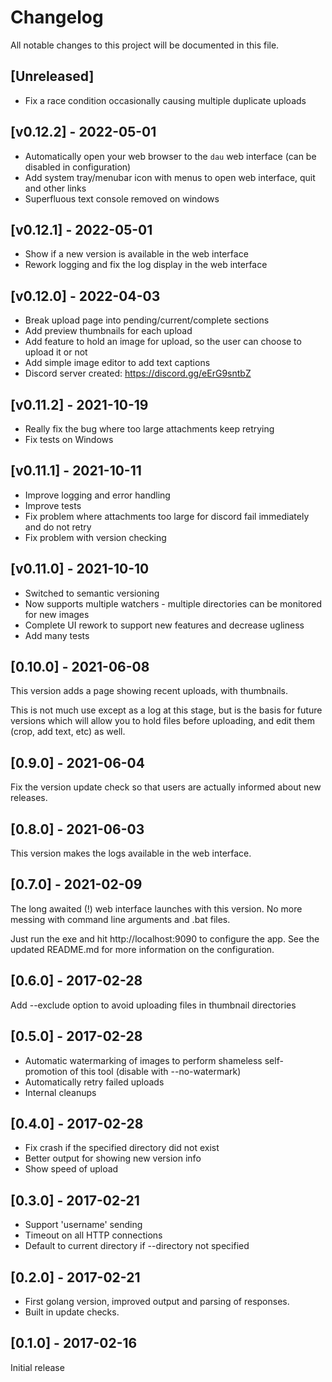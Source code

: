 # Changelog
All notable changes to this project will be documented in this file.

## [Unreleased]

- Fix a race condition occasionally causing multiple duplicate uploads

## [v0.12.2] - 2022-05-01

- Automatically open your web browser to the `dau` web interface
  (can be disabled in configuration)
- Add system tray/menubar icon with menus to open web interface, quit and
  other links
- Superfluous text console removed on windows

## [v0.12.1] - 2022-05-01

- Show if a new version is available in the web interface
- Rework logging and fix the log display in the web interface

## [v0.12.0] - 2022-04-03

- Break upload page into pending/current/complete sections
- Add preview thumbnails for each upload
- Add feature to hold an image for upload, so the user can
  choose to upload it or not
- Add simple image editor to add text captions
- Discord server created: https://discord.gg/eErG9sntbZ

## [v0.11.2] - 2021-10-19

- Really fix the bug where too large attachments keep retrying
- Fix tests on Windows

## [v0.11.1] - 2021-10-11

- Improve logging and error handling
- Improve tests
- Fix problem where attachments too large for discord fail immediately and do not retry
- Fix problem with version checking

## [v0.11.0] - 2021-10-10

- Switched to semantic versioning
- Now supports multiple watchers - multiple directories can be monitored for new images
- Complete UI rework to support new features and decrease ugliness
- Add many tests

## [0.10.0] - 2021-06-08

This version adds a page showing recent uploads, with thumbnails.

This is not much use except as a log at this stage, but is the basis for future versions which will allow you to hold files before uploading, and edit them (crop, add text, etc) as well.

## [0.9.0] - 2021-06-04

Fix the version update check so that users are actually informed about new releases.

## [0.8.0] - 2021-06-03

This version makes the logs available in the web interface.

## [0.7.0] - 2021-02-09

The long awaited (!) web interface launches with this version. No more messing with command line arguments and .bat files.

Just run the exe and hit http://localhost:9090 to configure the app. See the updated README.md for more information on the configuration.

## [0.6.0] - 2017-02-28

Add --exclude option to avoid uploading files in thumbnail directories

## [0.5.0] - 2017-02-28

* Automatic watermarking of images to perform shameless self-promotion of this tool (disable with --no-watermark)
* Automatically retry failed uploads
* Internal cleanups

## [0.4.0] - 2017-02-28

* Fix crash if the specified directory did not exist
* Better output for showing new version info
* Show speed of upload

## [0.3.0] - 2017-02-21

* Support 'username' sending
* Timeout on all HTTP connections
* Default to current directory if --directory not specified

## [0.2.0] - 2017-02-21

* First golang version, improved output and parsing of responses.
* Built in update checks.

## [0.1.0] - 2017-02-16

Initial release
